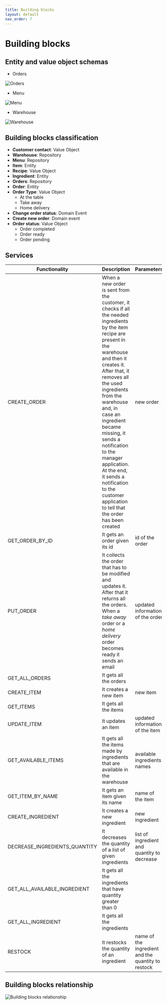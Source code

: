 ```yaml
---
title: Building blocks
layout: default
nav_order: 7
---
```

# Building blocks

## Entity and value object schemas
* Orders

![Orders](resources/images/orders.png)

* Menu

![Menu](resources/images/menu.png)

* Warehouse

![Warehouse](resources/images/warehouse.png)

## Building blocks classification
* **Customer contact**: Value Object
* **Warehouse**: Repository
* **Menu**: Repository
* **Item**: Entity
* **Recipe**: Value Object
* **Ingredient**: Entity
* **Orders**: Repository
* **Order**: Entity
* **Order Type**: Value Object
  * At the table
  * Take away
  * Home delivery
* **Change order status**: Domain Event
* **Create new order**: Domain event
* **Order status**: Value Object
  * Order completed
  * Order ready
  * Order pending

## Services
|Functionality|Description|Parameters|Output|
|-|-|-|-|
|CREATE_ORDER|When a new order is sent from the customer, it checks if all the needed ingredients by the item recipe are present in the warehouse and then it creates it. After that, it removes all the used ingredients from the warehouse and, in case an ingredient became missing, it sends a notification to the manager application. At the end, it sends a notification to the customer application to tell that the order has been created|new order|created new order and notification|
|GET_ORDER_BY_ID|It gets an order given its id|id of the order|collected order|
|PUT_ORDER|It collects the order that has to be modified and updates it. After that it returns all the orders. When a *take away* order or a *home delivery* order becomes ready it sends an email|updated information of the order|all the orders|
|GET_ALL_ORDERS|It gets all the orders||all the orders|
|CREATE_ITEM|It creates a new item|new item|new item|
|GET_ITEMS|It gets all the items||all the items|
|UPDATE_ITEM|It updates an item|updated information of the item|updated item|
|GET_AVAILABLE_ITEMS|It gets all the items made by ingredients that are available in the warehouse|available ingredients names|all the available items|
|GET_ITEM_BY_NAME|It gets an item given its name|name of the item|collected item|
|CREATE_INGREDIENT|It creates a new ingredient|new ingredient|new ingredient|
|DECREASE_INGREDIENTS_QUANTITY|It decreases the quantity of a list of given ingredients|list of ingredient and quantity to decrease|all the ingredients|
|GET_ALL_AVAILABLE_INGREDIENT|It gets all the ingredients that have quantity greater than 0||all the available ingredients|
|GET_ALL_INGREDIENT|It gets all the ingredients||all the ingredients|
|RESTOCK|It restocks the quantity of an ingredient|name of the ingredient and the quantity to restock|all the ingredients|

## Building blocks relationship
![Building blocks relationship](resources/images/Building%20blocks.png)
